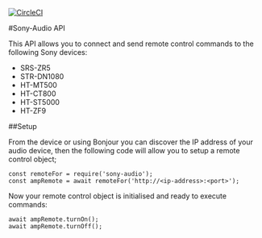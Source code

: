 [![CircleCI](https://circleci.com/gh/jozefdransfield/sony-audio.svg?style=svg)](https://circleci.com/gh/jozefdransfield/sony-audio)

#Sony-Audio API

This API allows you to connect and send remote control commands to the following Sony devices:
   - SRS-ZR5 
   - STR-DN1080 
   - HT-MT500 
   - HT-CT800 
   - HT-ST5000 
   - HT-ZF9 

##Setup

From the device or using Bonjour you can discover the IP address of your audio device, then the following code will allow you to setup a remote control object;

    const remoteFor = require('sony-audio');
    const ampRemote = await remoteFor('http://<ip-address>:<port>');
    
   
Now your remote control object is initialised and ready to execute commands:

    await ampRemote.turnOn();
    await ampRemote.turnOff();

